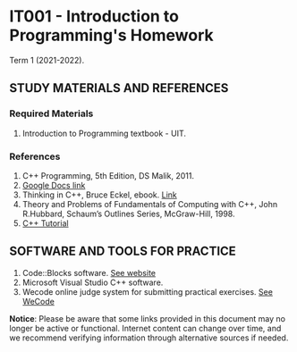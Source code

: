# IT001 - Introduction to Programming's Homework
Term 1 (2021-2022).

## STUDY MATERIALS AND REFERENCES
### Required Materials
1. Introduction to Programming textbook - UIT.

### References
1. C++ Programming, 5th Edition, DS Malik, 2011.
2. [Google Docs link](https://docs.google.com/file/d/0BxbayAAcS8IiMWxuN3pJLTlpUHM/edit)
3. Thinking in C++, Bruce Eckel, ebook. [Link](http://www.mindview.net/Books/TICPP/ThinkingInCPP2e.html)
4. Theory and Problems of Fundamentals of Computing with C++, John R.Hubbard, Schaum’s Outlines Series, McGraw-Hill, 1998.
5. [C++ Tutorial](http://www.cplusplus.com/doc/tutorial/)

## SOFTWARE AND TOOLS FOR PRACTICE
1. Code::Blocks software. [See website](http://www.codeblocks.org/)
2. Microsoft Visual Studio C++ software.
3. Wecode online judge system for submitting practical exercises. [See WeCode](http://cs.uit.edu.vn/wecode/)

**Notice**: Please be aware that some links provided in this document may no longer be active or functional. Internet content can change over time, and we recommend verifying information through alternative sources if needed.
